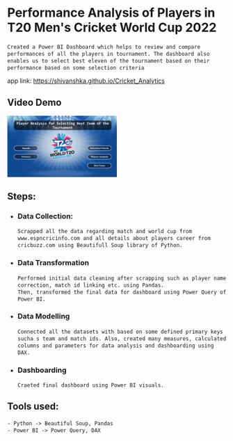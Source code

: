 # Performance Analysis of Players in T20 Men's Cricket World Cup 2022
```
Created a Power BI Dashboard which helps to review and compare performances of all the players in tournament. The dashboard also enables us to select best eleven of the tournament based on their performance based on some selection criteria
```
app link: https://shivanshka.github.io/Cricket_Analytics

## Video Demo
[<img src="https://github.com/shivanshka/Cricket_Analytics/blob/master/thumb.png?raw=true" width="50%">](https://youtu.be/3SQ_CHckdA8)

## Steps:
- ### Data Collection:
    ```
    Scrapped all the data regarding match and world cup from www.espncricinfo.com and all details about players career from cricbuzz.com using Beautifull Soup library of Python.
    ```
- ### Data Transformation
    ```
    Performed initial data cleaning after scrapping such as player name correction, match id linking etc. using Pandas.
    Then, transformed the final data for dashboard using Power Query of Power BI.
    ```
- ### Data Modelling
    ```
    Connected all the datasets with based on some defined primary keys sucha s team and match ids. Also, created many measures, calculated columns and parameters for data analysis and dashboarding using DAX.
    ```
- ### Dashboarding
    ```
    Craeted final dashboard using Power BI visuals.
    ```

## Tools used:
    - Python -> Beautiful Soup, Pandas
    - Power BI -> Power Query, DAX
